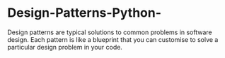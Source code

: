 # Design-Patterns-Python-
Design patterns are typical solutions to common problems in software design. Each pattern is like a blueprint that you can customise to solve a particular design problem in your code.
